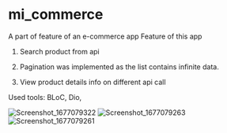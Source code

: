# mi_commerce

A part of feature of an e-commerce app
Feature of this app

1. Search product from api

2. Pagination was implemented as the list contains infinite data.

3. View product details info on different api call

Used tools: BLoC, Dio, 

![Screenshot_1677079322](https://user-images.githubusercontent.com/67093253/220680495-3ee5a648-4b20-40da-8ba7-75d1511a011c.png)
![Screenshot_1677079263](https://user-images.githubusercontent.com/67093253/220680670-9ebce752-b123-4635-842d-88f17a02e3ab.png)
![Screenshot_1677079261](https://user-images.githubusercontent.com/67093253/220680721-5acdf93b-2b63-4ebd-a6e5-bef33647c3.png)

